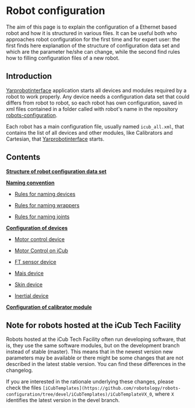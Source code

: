# Robot configuration
The aim of this page is to explain the configuration of a Ethernet based robot and how it is structured in various files. It can be useful both who approaches robot configuration for the first time and for expert user: the first finds here explanation of the structure of configuration data set and which are the parameter he/she can change, while the second find rules how to filling configuration files of a new robot.

## Introduction
[Yarprobotinterface](https://www.yarp.it/latest/group__yarprobotinterface.html) application starts all devices and modules required by a robot to work properly. Any device needs a configuration data set that could differs from robot to robot, so each robot has own configuration, saved in xml files contained in a folder called with robot's name in the repository [robots-configuration](https://github.com/robotology/robots-configuration).

Each robot has a main configuration file, usually named `icub_all.xml`, that contains the list of all devices and other modules, like Calibrators and Cartesian, that [Yarprobotinterface](https://yarp.it/latest/group__yarprobotinterface.html) starts.

## Contents

[**Structure of robot configuration data set**](./structure_robot_configuration_data_set/structure_robot_configuration_data_set.md)

[**Naming convention**](./naming_convention/naming_convention.md)

 - [Rules for naming devices](./naming_convention/naming_convention.md#1-rules-for-naming-devices)

 - [Rules for naming wrappers](./naming_convention/naming_convention.md#2rules-for-naming-wrapper-file)

 - [Rules for naming joints](./naming_convention/naming_convention.md#3rules-for-naming-joints)

[**Configuration of devices**](./devices_configuration/devices_configuration.md)

 - [Motor control device](./devices_configuration/devices_configuration.md#motor-control-device)

 - [Motor Control on iCub](./devices_configuration/devices_configuration.md#motor-control-on-icub)

 - [FT sensor device](./devices_configuration/devices_configuration.md#ft-sensor-device)

 - [Mais device](./devices_configuration/devices_configuration.md#mais-device)

 - [Skin device](./devices_configuration/devices_configuration.md#skin-device)

 - [Inertial device](./devices_configuration/devices_configuration.md#inertial-device)

[**Configuration of calibrator module**](./calibrator_configuration/calibrator_configuration.md)

## Note for robots hosted at the iCub Tech Facility
Robots hosted at the iCub Tech Facility often run developing software, that is, they use the same software modules, but on the development branch instead of stable (master).
This means that in the newest version new parameters may be available or there might be some changes that are not described in the latest stable version. You can find these differences in the changelog.

If you are interested in the rationale underlying these changes, please check the files `[iCubTemplates](https://github.com/robotology/robots-configuration/tree/devel/iCubTemplates)/iCubTemplateVX_0`, where `X` identifies the latest version in the devel branch.
